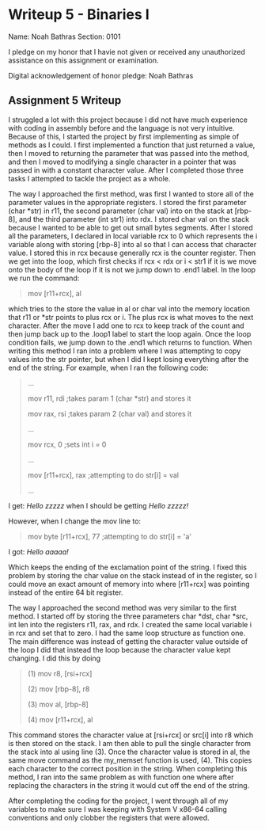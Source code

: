 Writeup 5 - Binaries I
======

Name: Noah Bathras
Section: 0101

I pledge on my honor that I havie not given or received any unauthorized assistance on this assignment or examination.

Digital acknowledgement of honor pledge: Noah Bathras

## Assignment 5 Writeup

I struggled a lot with this project because I did not have much experience with coding in assembly before and the language is not very intuitive.  Because of this, I started the project by first implementing as simple of methods as I could.  I first implemented a function that just returned a value, then I moved to returning the parameter that was passed into the method, and then I moved to modifying a single character in a pointer that was passed in with a constant character value.  After I completed those three tasks I attempted to tackle the project as a whole.

The way I approached the first method, was first I wanted to store all of the parameter values in the appropriate registers.  I stored the first parameter (char *str) in r11, the second parameter (char val) into on the stack at [rbp-8], and the third parameter (int str1) into rdx.  I stored char val on the stack because I wanted to be able to get out small bytes segments.  After I stored all the parameters, I declared in local variable rcx to 0 which represents the i variable along with storing [rbp-8] into al so that I can access that character value.  I stored this in rcx because generally rcx is the counter register.  Then we get into the loop, which first checks if rcx < rdx or i < str1 if it is we move onto the body of the loop if it is not we jump down to .end1 label.  In the loop we run the command:

> mov	[r11+rcx], al

which tries to the store the value in al or char val into the memory location that r11 or *str points to plus rcx or i.  The plus rcx is what moves to the next character.  After the move I add one to rcx to keep track of the count and then jump back up to the .loop1 label to start the loop again.  Once the loop condition fails, we jump down to the .end1 which returns to function.
When writing this method I ran into a problem where I was attempting to copy values into the str pointer, but when I did I kept losing everything after the end of the string.  For example, when I ran the following code:

> ...
>
> mov	r11, rdi	;takes param 1 (char *str) and stores it
>
> mov	rax, rsi	;takes param 2 (char val) and stores it
>
> ...
>
> mov	rcx, 0		;sets int i = 0
>
> ...
>
> mov	[r11+rcx], rax	;attempting to do str[i] = val
>
> ...

I get: *Hello zzzzz* when I should be getting *Hello zzzzz!*

However, when I change the mov line to:

> mov	byte [r11+rcx], 77 ;attempting to do str[i] = 'a'

I got: *Hello aaaaa!*

Which keeps the ending of the exclamation point of the string.  I fixed this problem by storing the char value on the stack instead of in the register, so I could move an exact amount of memory into where [r11+rcx] was pointing instead of the entire 64 bit register.

The way I approached the second method was very similar to the first method.  I started off by storing the three parameters char *dst, char *src, int len into the registers r11, rax, and rdx.  I created the same local variable i in rcx and set that to zero.  I had the same loop structure as function one.  The main difference was instead of getting the character value outside of the loop I did that instead the loop because the character value kept changing.  I did this by doing

> (1) mov		r8, [rsi+rcx]
>
> (2) mov		[rbp-8], r8
>
> (3) mov		al, [rbp-8]
>
> (4) mov		[r11+rcx], al

This command stores the character value at [rsi+rcx] or src[i] into r8 which is then stored on the stack.  I am then able to pull the single character from the stack into al using line (3).  Once the character value is stored in al, the same move command as the my_memset function is used, (4).  This copies each character to the correct position in the string.
When completing this method, I ran into the same problem as with function one where after replacing the characters in the string it would cut off the end of the string.

After completing the coding for the project, I went through all of my variables to make sure I was keeping with System V x86-64 calling conventions and only clobber the registers that were allowed.

